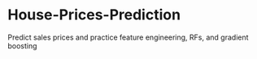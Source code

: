 # House-Prices-Prediction
Predict sales prices and practice feature engineering, RFs, and gradient boosting
